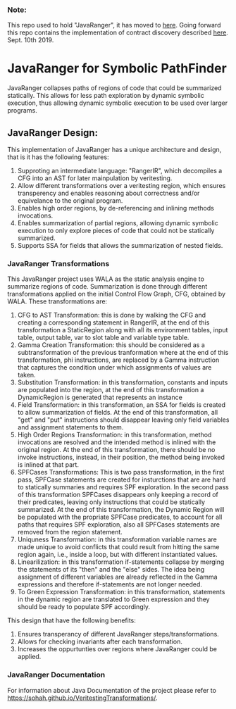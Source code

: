 ### Note:

This repo used to hold "JavaRanger", it has moved to [here](https://github.com/vaibhavbsharma/java-ranger). Going forward this repo contains the implementation of contract discovery described [here](https://github.com/sohah/ContractDiscovery). Sept. 10th 2019.

# JavaRanger for Symbolic PathFinder

JavaRanger collapses paths of regions of code that could be summarized statically. This allows for less path exploration by dynamic symbolic execution, thus allowing dynamic symbolic execution to be used over larger programs.

## JavaRanger Design:

This implementation of JavaRanger has a unique architecture and design, that is it has the following features:
1. Supproting an intermediate language: "RangerIR", which decompiles a CFG into an AST for later mainpulation by veritesting.
2. Allow different transformations over a veritesting region, which ensures transperency and enables reasoning about correctness and/or equivelance to the original program.
3. Enables high order regions, by de-referencing and inlining methods invocations.
4. Enables summarization of partial regions, allowing dynamic symbolic execution to only explore pieces of code that could not be statically summarized.
5. Supports SSA for fields that allows the summarization of nested fields. 


### JavaRanger Transformations

This JavaRanger project uses WALA as the static analysis engine to summarize regions of code. Summarization is done through different transformations applied on the initial Control Flow Graph, CFG, obtained by WALA. These transformations are:
1. CFG to AST Transformation: this is done by walking the CFG and creating a corresponding statement in RangerIR, at the end of this transformation a StaticRegion along with all its environment tables, input table, output table, var to slot table and variable type table.
2. Gamma Creation Transformation: this should be considered as a subtransformation of the previous tranformation where at the end of this transformation, phi instructions, are replaced by a Gamma instruction that captures the condition under which assignments of values are taken.
3. Substitution Transformation: in this transformation, constants and inputs are populated into the region, at the end of this transformation a DynamicRegion is generated that represents an instance 
4. Field Transformation: in this transformation, an SSA for fields is created to allow summarization of fields. At the end of this transformation, all "get" and "put" instructions should disappear leaving only field variables and assignment statements to them.
5. High Order Regions Transformation: in this transformation, method invocations are resolved and the intended method is inlined with the original region. At the end of this transformation, there should be no invoke instructions, instead, in their position, the method being invoked is inlined at that part.
6. SPFCases Transformations: This is two pass transformation, in the first pass, SPFCase statements are created for insturctions that are are hard to statically summaries and requires SPF exploration. In the second pass of this transformation SPFCases disappears only keeping a record of their predicates, leaving only instructions that could be statically summarized. At the end of this transformation, the Dynamic Region will be populated with the propriate SPFCase predicates, to account for all paths that requires SPF exploration, also all SPFCases statements are removed from the region statement.
7. Uniquness Transformation: in this transformation variable names are made unique to avoid conflicts that could result from hitting the same region again, i.e., inside a loop, but with different instantiated values.
8. Linearilization: in this transformation if-statements collapse by merging the statements of its "then" and the "else" sides. The idea being assignment of different variables are already reflected in the Gamma expressions and therefore if-statements are not longer needed.
9. To Green Expression Transformation: in this transformation, statements in the dynamic region are translated to Green expression and they should be ready to populate SPF accordingly.

This design that have the following benefits:
1. Ensures transperancy of different JavaRanger steps/transformations. 
2. Allows for checking invariants after each transformation.
3. Increases the oppurtunties over regions where JavaRanger could be applied.

### JavaRanger Documentation
For information about Java Documentation of the project please refer to https://sohah.github.io/VeritestingTransformations/. 
